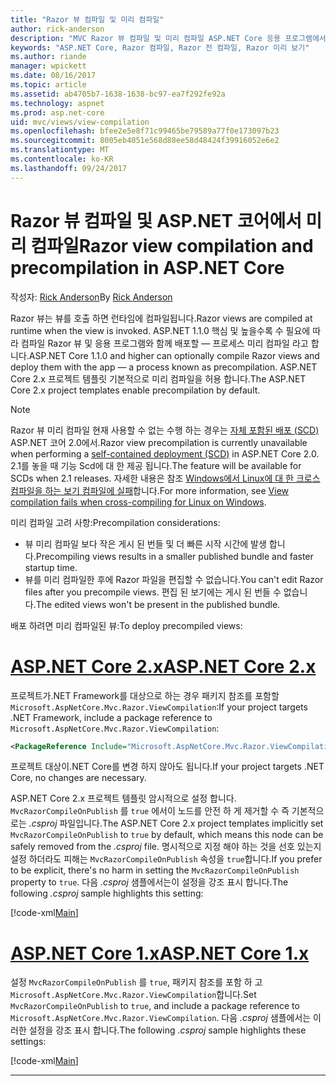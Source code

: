 ```yaml
---
title: "Razor 뷰 컴파일 및 미리 컴파일"
author: rick-anderson
description: "MVC Razor 뷰 컴파일 및 미리 컴파일 ASP.NET Core 응용 프로그램에서 사용할 수 있도록 하는 방법을 설명 하는 참조 문서입니다."
keywords: "ASP.NET Core, Razor 컴파일, Razor 전 컴파일, Razor 미리 보기"
ms.author: riande
manager: wpickett
ms.date: 08/16/2017
ms.topic: article
ms.assetid: ab4705b7-1638-1638-bc97-ea7f292fe92a
ms.technology: aspnet
ms.prod: asp.net-core
uid: mvc/views/view-compilation
ms.openlocfilehash: bfee2e5e8f71c99465be79589a77f0e173097b23
ms.sourcegitcommit: 8005eb4051e568d88ee58d48424f39916052e6e2
ms.translationtype: MT
ms.contentlocale: ko-KR
ms.lasthandoff: 09/24/2017
---
```

# <a name="razor-view-compilation-and-precompilation-in-aspnet-core"></a><span data-ttu-id="ff8e6-104">Razor 뷰 컴파일 및 ASP.NET 코어에서 미리 컴파일</span><span class="sxs-lookup"><span data-stu-id="ff8e6-104">Razor view compilation and precompilation in ASP.NET Core</span></span>

<span data-ttu-id="ff8e6-105">작성자: [Rick Anderson](https://twitter.com/RickAndMSFT)</span><span class="sxs-lookup"><span data-stu-id="ff8e6-105">By [Rick Anderson](https://twitter.com/RickAndMSFT)</span></span>

<span data-ttu-id="ff8e6-106">Razor 뷰는 뷰를 호출 하면 런타임에 컴파일됩니다.</span><span class="sxs-lookup"><span data-stu-id="ff8e6-106">Razor views are compiled at runtime when the view is invoked.</span></span> <span data-ttu-id="ff8e6-107">ASP.NET 1.1.0 핵심 및 높을수록 수 필요에 따라 컴파일 Razor 뷰 및 응용 프로그램와 함께 배포할 &mdash; 프로세스 미리 컴파일 라고 합니다.</span><span class="sxs-lookup"><span data-stu-id="ff8e6-107">ASP.NET Core 1.1.0 and higher can optionally compile Razor views and deploy them with the app &mdash; a process known as precompilation.</span></span> <span data-ttu-id="ff8e6-108">ASP.NET Core 2.x 프로젝트 템플릿 기본적으로 미리 컴파일을 허용 합니다.</span><span class="sxs-lookup"><span data-stu-id="ff8e6-108">The ASP.NET Core 2.x project templates enable precompilation by default.</span></span>

> [!NOTE]
> <span data-ttu-id="ff8e6-109">Razor 뷰 미리 컴파일 현재 사용할 수 없는 수행 하는 경우는 [자체 포함된 배포 (SCD)](/dotnet/core/deploying/#self-contained-deployments-scd) ASP.NET 코어 2.0에서.</span><span class="sxs-lookup"><span data-stu-id="ff8e6-109">Razor view precompilation is currently unavailable when performing a [self-contained deployment (SCD)](/dotnet/core/deploying/#self-contained-deployments-scd) in ASP.NET Core 2.0.</span></span> <span data-ttu-id="ff8e6-110">2.1를 놓을 때 기능 Scd에 대 한 제공 됩니다.</span><span class="sxs-lookup"><span data-stu-id="ff8e6-110">The feature will be available for SCDs when 2.1 releases.</span></span> <span data-ttu-id="ff8e6-111">자세한 내용은 참조 [Windows에서 Linux에 대 한 크로스 컴파일을 하는 보기 컴파일에 실패](https://github.com/aspnet/MvcPrecompilation/issues/102)합니다.</span><span class="sxs-lookup"><span data-stu-id="ff8e6-111">For more information, see [View compilation fails when cross-compiling for Linux on Windows](https://github.com/aspnet/MvcPrecompilation/issues/102).</span></span>

<span data-ttu-id="ff8e6-112">미리 컴파일 고려 사항:</span><span class="sxs-lookup"><span data-stu-id="ff8e6-112">Precompilation considerations:</span></span>

* <span data-ttu-id="ff8e6-113">뷰 미리 컴파일 보다 작은 게시 된 번들 및 더 빠른 시작 시간에 발생 합니다.</span><span class="sxs-lookup"><span data-stu-id="ff8e6-113">Precompiling views results in a smaller published bundle and faster startup time.</span></span>
* <span data-ttu-id="ff8e6-114">뷰를 미리 컴파일한 후에 Razor 파일을 편집할 수 없습니다.</span><span class="sxs-lookup"><span data-stu-id="ff8e6-114">You can't edit Razor files after you precompile views.</span></span> <span data-ttu-id="ff8e6-115">편집 된 보기에는 게시 된 번들 수 없습니다.</span><span class="sxs-lookup"><span data-stu-id="ff8e6-115">The edited views won't be present in the published bundle.</span></span> 

<span data-ttu-id="ff8e6-116">배포 하려면 미리 컴파일된 뷰:</span><span class="sxs-lookup"><span data-stu-id="ff8e6-116">To deploy precompiled views:</span></span>

# <a name="aspnet-core-2xtabaspnetcore2x"></a>[<span data-ttu-id="ff8e6-117">ASP.NET Core 2.x</span><span class="sxs-lookup"><span data-stu-id="ff8e6-117">ASP.NET Core 2.x</span></span>](#tab/aspnetcore2x)

<span data-ttu-id="ff8e6-118">프로젝트가.NET Framework를 대상으로 하는 경우 패키지 참조를 포함할 `Microsoft.AspNetCore.Mvc.Razor.ViewCompilation`:</span><span class="sxs-lookup"><span data-stu-id="ff8e6-118">If your project targets .NET Framework, include a package reference to `Microsoft.AspNetCore.Mvc.Razor.ViewCompilation`:</span></span>

```xml
<PackageReference Include="Microsoft.AspNetCore.Mvc.Razor.ViewCompilation" Version="2.0.0" PrivateAssets="All" />
```

<span data-ttu-id="ff8e6-119">프로젝트 대상이.NET Core를 변경 하지 않아도 됩니다.</span><span class="sxs-lookup"><span data-stu-id="ff8e6-119">If your project targets .NET Core, no changes are necessary.</span></span>

<span data-ttu-id="ff8e6-120">ASP.NET Core 2.x 프로젝트 템플릿 암시적으로 설정 합니다. `MvcRazorCompileOnPublish` 를 `true` 에서이 노드를 안전 하 게 제거할 수 즉 기본적으로는 *.csproj* 파일입니다.</span><span class="sxs-lookup"><span data-stu-id="ff8e6-120">The ASP.NET Core 2.x project templates implicitly set `MvcRazorCompileOnPublish` to `true` by default, which means this node can be safely removed from the *.csproj* file.</span></span> <span data-ttu-id="ff8e6-121">명시적으로 지정 해야 하는 것을 선호 있는지 설정 하더라도 피해는 `MvcRazorCompileOnPublish` 속성을 `true`합니다.</span><span class="sxs-lookup"><span data-stu-id="ff8e6-121">If you prefer to be explicit, there's no harm in setting the `MvcRazorCompileOnPublish` property to `true`.</span></span> <span data-ttu-id="ff8e6-122">다음 *.csproj* 샘플에서는이 설정을 강조 표시 합니다.</span><span class="sxs-lookup"><span data-stu-id="ff8e6-122">The following *.csproj* sample highlights this setting:</span></span>

[!code-xml[Main](view-compilation\sample\MvcRazorCompileOnPublish2.csproj?highlight=5)]

# <a name="aspnet-core-1xtabaspnetcore1x"></a>[<span data-ttu-id="ff8e6-123">ASP.NET Core 1.x</span><span class="sxs-lookup"><span data-stu-id="ff8e6-123">ASP.NET Core 1.x</span></span>](#tab/aspnetcore1x)

<span data-ttu-id="ff8e6-124">설정 `MvcRazorCompileOnPublish` 를 `true`, 패키지 참조를 포함 하 고 `Microsoft.AspNetCore.Mvc.Razor.ViewCompilation`합니다.</span><span class="sxs-lookup"><span data-stu-id="ff8e6-124">Set `MvcRazorCompileOnPublish` to `true`, and include a package reference to `Microsoft.AspNetCore.Mvc.Razor.ViewCompilation`.</span></span> <span data-ttu-id="ff8e6-125">다음 *.csproj* 샘플에서는 이러한 설정을 강조 표시 합니다.</span><span class="sxs-lookup"><span data-stu-id="ff8e6-125">The following *.csproj* sample highlights these settings:</span></span>

[!code-xml[Main](view-compilation\sample\MvcRazorCompileOnPublish.csproj?highlight=5,12)]

---
